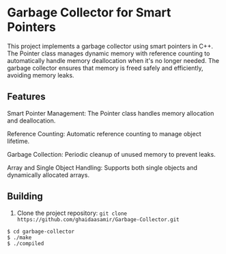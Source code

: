 # Garbage Collector for Smart Pointers

This project implements a garbage collector using smart pointers in C++. The Pointer class manages dynamic memory with reference counting to automatically handle memory deallocation when it's no longer needed. The garbage collector ensures that memory is freed safely and efficiently, avoiding memory leaks.

## Features

Smart Pointer Management: The Pointer class handles memory allocation and deallocation.

Reference Counting: Automatic reference counting to manage object lifetime.

Garbage Collection: Periodic cleanup of unused memory to prevent leaks.

Array and Single Object Handling: Supports both single objects and dynamically allocated arrays.

## Building

1. Clone the project repository: `git clone https://github.com/ghaidaasamir/Garbage-Collector.git`

``` shell
$ cd garbage-collector
$ ./make
$ ./compiled
```
